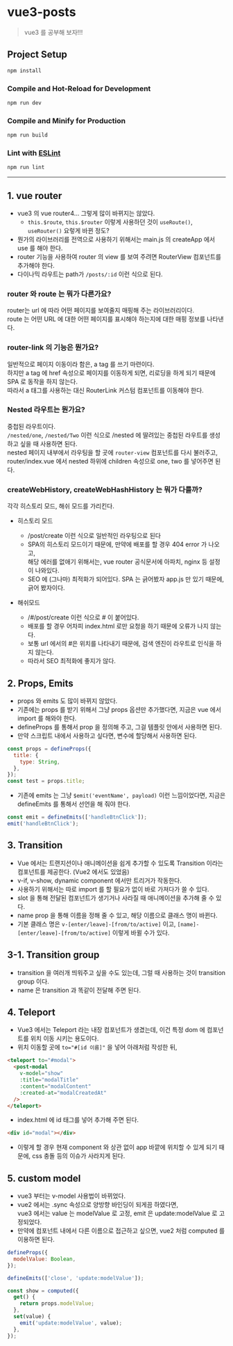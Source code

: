 # vue3-posts

> vue3 를 공부해 보자!!!

## Project Setup

```sh
npm install
```

### Compile and Hot-Reload for Development

```sh
npm run dev
```

### Compile and Minify for Production

```sh
npm run build
```

### Lint with [ESLint](https://eslint.org/)

```sh
npm run lint
```

---

## 1. vue router

- vue3 의 vue router4... 그렇게 많이 바뀌지는 않았다.
  - `this.$route`, `this.$router` 이렇게 사용하던 것이 `useRoute()`, `useRouter()` 요렇게 바뀐 정도?
- 뭔가의 라이브러리를 전역으로 사용하기 위해서는 main.js 의 createApp 에서 use 를 해야 한다.
- router 기능을 사용하여 router 의 view 를 보여 주려면 RouterView 컴포넌트를 추가해야 한다.
- 다이나믹 라우트는 path가 `/posts/:id` 이런 식으로 된다.

### router 와 route 는 뭐가 다른가요?

router는 url 에 따라 어떤 페이지를 보여줄지 매핑해 주는 라이브러리이다.  
route 는 어떤 URL 에 대한 어떤 페이지를 표시해야 하는지에 대한 매핑 정보를 나타낸다.

### router-link 의 기능은 뭔가요?

일반적으로 페이지 이동이라 함은, a tag 를 쓰기 마련이다.  
하지만 a tag 에 href 속성으로 페이지를 이동하게 되면, 리로딩을 하게 되기 때문에 SPA 로 동작을 하지 않는다.  
따라서 a 태그를 사용하는 대신 RouterLink 커스텀 컴포넌트를 이동해야 한다.

### Nested 라우트는 뭔가요?

중첩된 라우트이다.  
`/nested/one`, `/nested/Two` 이런 식으로 /nested 에 딸려있는 중첩된 라우트를 생성하고 싶을 때 사용하면 된다.  
nested 페이지 내부에서 라우팅을 할 곳에 `router-view` 컴포넌트를 다시 불러주고,  
router/index.vue 에서 nested 하위에 children 속성으로 one, two 를 넣어주면 된다.

### createWebHistory, createWebHashHistory 는 뭐가 다를까?

각각 히스토리 모드, 해쉬 모드를 가리킨다.

- 히스토리 모드

  - /post/create 이런 식으로 일반적인 라우팅으로 된다
  - SPA의 히스토리 모드이기 때문에, 만약에 배포를 할 경우 404 error 가 나오고,  
    해당 에러를 없애기 위해서는, vue router 공식문서에 아파치, nginx 등 설정이 나와있다.
  - SEO 에 (그나마) 최적화가 되어있다. SPA 는 긁어봤자 app.js 만 있기 때문에, 긁어 봤자이다.

- 해쉬모드
  - /#/post/create 이런 식으로 # 이 붙어있다.
  - 배포를 할 경우 어차피 index.html 로만 요청을 하기 때문에 오류가 나지 않는다.
  - 보통 url 에서의 #은 위치를 나타내기 때문에, 검색 엔진이 라우트로 인식을 하지 않는다.
  - 따라서 SEO 최적화에 좋지가 않다.

## 2. Props, Emits

- props 와 emits 도 많이 바뀌지 않았다.
- 기존에는 props 를 받기 위해서 그냥 props 옵션만 추가했다면, 지금은 vue 에서 import 를 해와야 한다.
- defineProps 를 통해서 prop 을 정의해 주고, 그걸 템플릿 안에서 사용하면 된다.
- 만약 스크립트 내에서 사용하고 싶다면, 변수에 할당해서 사용하면 된다.

```javascript
const props = defineProps({
  title: {
    type: String,
  },
});
const test = props.title;
```

- 기존에 emits 는 그냥 `$emit('eventName', payload)` 이런 느낌이었다면, 지금은 defineEmits 를 통해서 선언을 해 줘야 한다.

```javascript
const emit = defineEmits(['handleBtnClick']);
emit('handleBtnClick');
```

## 3. Transition

- Vue 에서는 트랜지션이나 애니메이션을 쉽게 추가할 수 있도록 Transition 이라는 컴포넌트를 제공한다. (Vue2 에서도 있었음)
- v-if, v-show, dynamic component 에서만 트리거가 작동한다.
- 사용하기 위해서는 따로 import 를 할 필요가 없이 바로 가져다가 쓸 수 있다.
- slot 을 통해 전달된 컴포넌트가 생기거나 사라질 때 애니메이션을 추가해 줄 수 있다.
- name prop 을 통해 이름을 정해 줄 수 있고, 해당 이름으로 클래스 명이 바뀐다.
- 기본 클래스 명은 `v-[enter/leave]-[from/to/active]` 이고, `[name]-[enter/leave]-[from/to/active]` 이렇게 바뀔 수가 있다.

## 3-1. Transition group

- transition 을 여러개 띄워주고 싶을 수도 있는데, 그럴 때 사용하는 것이 transition group 이다.
- name 은 transition 과 똑같이 전달해 주면 된다.

## 4. Teleport

- Vue3 에서는 Teleport 라는 내장 컴포넌트가 생겼는데, 이건 특정 dom 에 컴포넌트를 위치 이동 시키는 용도이다.
- 위치 이동할 곳에 `to="#[id 이름]"` 을 넣어 아래처럼 작성한 뒤,

```html
<teleport to="#modal">
  <post-modal
    v-model="show"
    :title="modalTitle"
    :content="modalContent"
    :created-at="modalCreatedAt"
  />
</teleport>
```

- index.html 에 id 태그를 넣어 추가해 주면 된다.

```html
<div id="modal"></div>
```

- 이렇게 할 경우 현재 component 와 상관 없이 app 바깥에 위치할 수 있게 되기 때문에, css 충돌 등의 이슈가 사라지게 된다.

## 5. custom model

- vue3 부터는 v-model 사용법이 바뀌었다.
- vue2 에서는 .sync 속성으로 양방향 바인딩이 되게끔 하였다면,  
  vue3 에서는 value 는 modelValue 로 고정, emit 은 update:modelValue 로 고정되었다.
- 만약에 컴포넌트 내에서 다른 이름으로 접근하고 싶으면, vue2 처럼 computed 를 이용하면 된다.

```javascript
defineProps({
  modelValue: Boolean,
});

defineEmits(['close', 'update:modelValue']);

const show = computed({
  get() {
    return props.modelValue;
  },
  set(value) {
    emit('update:modelValue', value);
  },
});
```
